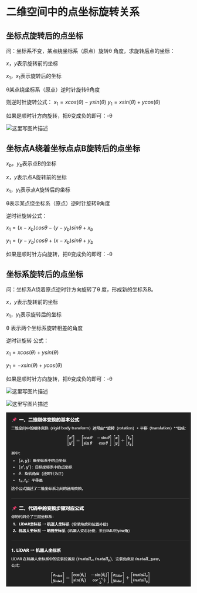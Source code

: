 # 二维空间中的点坐标旋转关系

## 坐标点旋转后的点坐标

问：坐标系不变，某点绕坐标系（原点）旋转θ 角度，求旋转后点的坐标：

$x$，$y$表示旋转前的坐标

$x_1$，$x_1$表示旋转后的坐标

θ某点绕坐标系（原点）逆时针旋转θ角度

则逆时针旋转公式：
$x_1 = xcos(θ) - ysin(θ)$
$y_1 = xsin(θ) + ycos(θ)$

如果是顺时针方向旋转，把θ变成负的即可：-θ

![这里写图片描述](media/20180524193743628)

## 坐标点A绕着坐标点点B旋转后的点坐标

$x_b$，$y_b$表示点B的坐标

$x$，$y$表示点A旋转前的坐标

$x_1$，$y_1$表示点A旋转后的坐标

θ表示某点绕坐标系（原点）逆时针旋转θ角度

逆时针旋转公式：

$x_1=(x-x_b)cosθ - (y-y_b)sinθ + x_b$

$y_1=(y-y_b)cosθ + (x-x_b)sinθ + y_b$

如果是顺时针方向旋转，把θ变成负的即可：-θ

## 坐标系旋转后的点坐标

问：坐标系A绕着原点逆时针方向旋转了θ 度，形成新的坐标系B。

$x$，$y$表示旋转前的坐标

$x_1$，$y_1$表示旋转后的坐标

θ 表示两个坐标系旋转相差的角度

逆时针旋转 公式：

$x_1 = xcos(θ) + ysin(θ)$

$y_1 = -xsin(θ) + ycos(θ)$

如果是顺时针方向旋转，把θ变成负的即可：-θ


![这里写图片描述](media/20180524193644787)

![这里写图片描述](media/20180524193731616)

![image-20250827112425435](media/image-20250827112425435.png)
